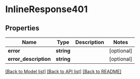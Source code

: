 # InlineResponse401

## Properties
Name | Type | Description | Notes
------------ | ------------- | ------------- | -------------
**error** | **string** |  | [optional] 
**error_description** | **string** |  | [optional] 

[[Back to Model list]](../README.md#documentation-for-models) [[Back to API list]](../README.md#documentation-for-api-endpoints) [[Back to README]](../README.md)


